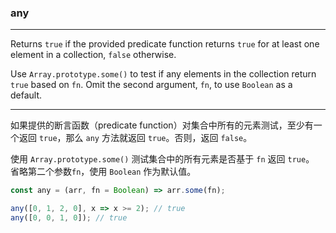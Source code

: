 ### any

------------

Returns `true` if the provided predicate function returns `true` for at least one element in a collection, `false` otherwise.

Use `Array.prototype.some()` to test if any elements in the collection return `true` based on `fn`.
Omit the second argument, `fn`, to use `Boolean` as a default.

------------

如果提供的断言函数（predicate function）对集合中所有的元素测试，至少有一个返回 `true`，那么 `any` 方法就返回 `true`。否则，返回 `false`。

使用 `Array.prototype.some()` 测试集合中的所有元素是否基于 `fn` 返回 `true`。
省略第二个参数`fn`，使用 `Boolean` 作为默认值。

```js
const any = (arr, fn = Boolean) => arr.some(fn);
```

```js
any([0, 1, 2, 0], x => x >= 2); // true
any([0, 0, 1, 0]); // true
```
